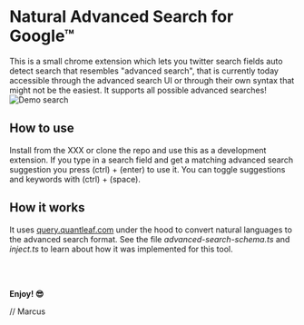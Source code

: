# Natural Advanced Search for Google™
This is a small chrome extension which lets you twitter search fields auto detect search that resembles "advanced search", that is currently today accessible through the advanced search UI or through their own syntax that might not be the easiest. It supports all possible advanced searches!
![Demo search](/../master/snap2.PNG?raw=true)

## How to use
Install from the XXX or clone the repo and use this as a development extension.
If you type in a search field and get a matching advanced search suggestion you press (ctrl) + (enter) to use it.
You can toggle suggestions and keywords with (ctrl) + (space).


## How it works
It uses [query.quantleaf.com](https://query.quantleaf.com) under the hood to convert natural languages to the advanced search format. See the file *advanced-search-schema.ts* and *inject.ts* to learn about how it was implemented for this tool.

 
<br/>
<br/>

**Enjoy! 😎**

// Marcus